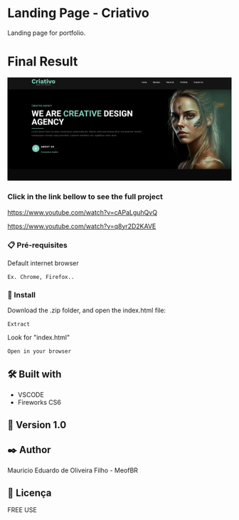# Landing Page - Criativo

Landing page for portfolio.

# Final Result
![Click to see the project](https://raw.githubusercontent.com/MeofBR/CriativoLandingPage/master/criativo-template-imagem.jpg)

### Click in the link bellow to see the full project
https://www.youtube.com/watch?v=cAPaLguhQvQ

https://www.youtube.com/watch?v=q8yr2D2KAVE

### 📋 Pré-requisites

Default internet browser

```
Ex. Chrome, Firefox..
```

### 🔧 Install

Download the .zip folder, and open the index.html file:

```
Extract
```

Look for "index.html"

```
Open in your browser
```

## 🛠️ Built with

* VSCODE
* Fireworks CS6



## 📌 Version 1.0


## ✒️ Author

Mauricio Eduardo de Oliveira Filho - MeofBR



## 📄 Licença

FREE USE


